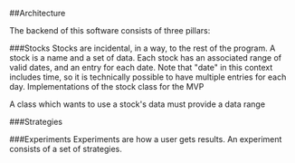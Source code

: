 ##Architecture

The backend of this software consists of three pillars:

###Stocks
Stocks are incidental, in a way, to the rest of the program.  A stock is a name and a set of data.  Each stock has an associated range of valid dates, and an entry for each date.  Note that "date" in this context includes time, so it is technically possible to have multiple entries for each day.  Implementations of the stock class for the MVP 

A class which wants to use a stock's data must provide a data range

###Strategies

###Experiments
Experiments are how a user gets results.  An experiment consists of a set of strategies.